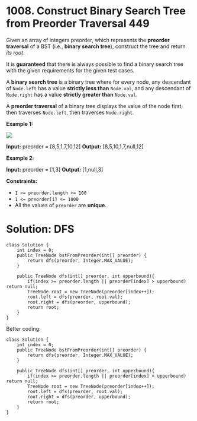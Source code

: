 # 1008. Construct Binary Search Tree from Preorder Traversal 449
Given an array of integers preorder, which represents the  **preorder traversal**  of a BST (i.e.,  **binary search tree**), construct the tree and return  _its root_.

It is  **guaranteed**  that there is always possible to find a binary search tree with the given requirements for the given test cases.

A  **binary search tree**  is a binary tree where for every node, any descendant of  `Node.left`  has a value  **strictly less than**  `Node.val`, and any descendant of  `Node.right`  has a value  **strictly greater than**  `Node.val`.

A  **preorder traversal**  of a binary tree displays the value of the node first, then traverses  `Node.left`, then traverses  `Node.right`.

**Example 1:**

![](https://assets.leetcode.com/uploads/2019/03/06/1266.png)

**Input:** preorder = [8,5,1,7,10,12]
**Output:** [8,5,10,1,7,null,12]

**Example 2:**

**Input:** preorder = [1,3]
**Output:** [1,null,3]

**Constraints:**

-   `1 <= preorder.length <= 100`
-   `1 <= preorder[i] <= 1000`
-   All the values of  `preorder`  are  **unique**.

# Solution: DFS
```
class Solution {
    int index = 0;
    public TreeNode bstFromPreorder(int[] preorder) {
        return dfs(preorder, Integer.MAX_VALUE);
    }
    
    public TreeNode dfs(int[] preorder, int upperbound){
        if(index >= preorder.length || preorder[index] > upperbound) return null;
        TreeNode root = new TreeNode(preorder[index++]);
        root.left = dfs(preorder, root.val);
        root.right = dfs(preorder, upperbound);
        return root;
    }
}
```

Better coding:
```
class Solution {
    int index = 0;
    public TreeNode bstFromPreorder(int[] preorder) {
        return dfs(preorder, Integer.MAX_VALUE);
    }
    
    public TreeNode dfs(int[] preorder, int upperbound){
        if(index >= preorder.length || preorder[index] > upperbound) return null;
        TreeNode root = new TreeNode(preorder[index++]);
        root.left = dfs(preorder, root.val);
        root.right = dfs(preorder, upperbound);
        return root;
    }
}
```

